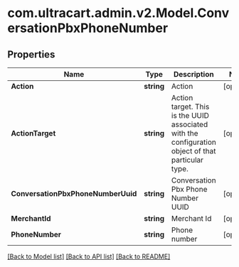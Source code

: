# com.ultracart.admin.v2.Model.ConversationPbxPhoneNumber
## Properties

Name | Type | Description | Notes
------------ | ------------- | ------------- | -------------
**Action** | **string** | Action | [optional] 
**ActionTarget** | **string** | Action target.  This is the UUID associated with the configuration object of that particular type. | [optional] 
**ConversationPbxPhoneNumberUuid** | **string** | Conversation Pbx Phone Number UUID | [optional] 
**MerchantId** | **string** | Merchant Id | [optional] 
**PhoneNumber** | **string** | Phone number | [optional] 


[[Back to Model list]](../README.md#documentation-for-models) [[Back to API list]](../README.md#documentation-for-api-endpoints) [[Back to README]](../README.md)

